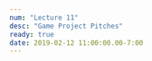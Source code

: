 ```yaml
---
num: "Lecture 11"
desc: "Game Project Pitches"
ready: true
date: 2019-02-12 11:00:00.00-7:00
---
```

